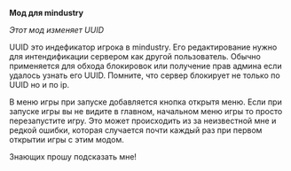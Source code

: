 **Мод для mindustry**

*Этот мод изменяет UUID*

UUID это индефикатор игрока в mindustry. Его редактирование нужно для интендификации сервером как другой пользователь. Обычно применяется для обхода блокировок или получение прав админа если удалось узнать его UUID. Помните, что сервер блокирует не только по UUID но и по ip.

В меню игры при запуске добавляется кнопка открытя меню. Если при запуске игры вы не видите в главном, начальном меню игры то просто перезапустите игру. Это может происходить из за неизвестной мне и редкой ошибки, которая случается почти каждый раз при первом открытии игры с этим модом. 

Знающих прошу подсказать мне!

